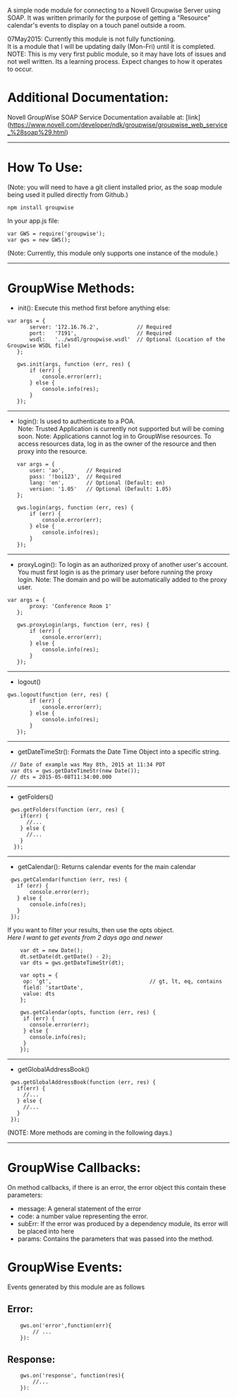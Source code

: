 A simple node module for connecting to a Novell Groupwise Server using SOAP.
It was written primarily for the purpose of getting a "Resource" calendar's events to display on a touch panel outside a room.

07May2015:
Currently this module is not fully functioning.  
It is a module that I will be updating daily (Mon-Fri) until it is completed.  
NOTE: This is my very first public module, so it may have lots of issues and not well written. Its a learning process. 
Expect changes to how it operates to occur.

Additional Documentation:
=========================
Novell GroupWise SOAP Service Documentation available at:
[link] (https://www.novell.com/developer/ndk/groupwise/groupwise_web_service_%28soap%29.html)


---------------------

How To Use:
======================

(Note: you will need to have a git client installed prior, as the soap module being used it pulled directly from Github.)
```
npm install groupwise
```

In your app.js file:

```
var GWS = require('groupwise');
var gws = new GWS();
```
(Note: Currently, this module only supports one instance of the module.)

---------------------

GroupWise Methods:
======================
 
 - init(): Execute this method first before anything else:
 ```
 var args = {
 		server: '172.16.76.2',            // Required
 		port:   '7191',                   // Required
 		wsdl:   '../wsdl/groupwise.wsdl'  // Optional (Location of the Groupwise WSDL file)
 	};
 
 	gws.init(args, function (err, res) {
 		if (err) {
 			console.error(err);
 		} else {
 			console.info(res);
 		}
 	});
 ```
 ---------------------
 - login(): Is used to authenticate to a POA.  
  Note: Trusted Application is currently not supported but will be coming soon.
  Note: Applications cannot log in to GroupWise resources. To access resources data, log in as the owner of the resource and then proxy into the resource.
 
 ```
	var args = {
		user: 'ao',       // Required
		pass: '!boi123',  // Required
		lang: 'en',       // Optional (Default: en)
		version: '1.05'   // Optional (Default: 1.05)
	};
 
 	gws.login(args, function (err, res) {
 		if (err) {
 			console.error(err);
 		} else {
 			console.info(res);
 		}
 	});
 ```
 ---------------------
 - proxyLogin(): To login as an authorized proxy of another user's account. 
                 You must first login is as the primary user before running the proxy login.
                 Note: The domain and po will be automatically added to the proxy user.
 
 ```
 var args = {
 		proxy: 'Conference Room 1'
 	};
 
 	gws.proxyLogin(args, function (err, res) {
 		if (err) {
 			console.error(err);
 		} else {
 			console.info(res);
 		}
 	});
 ```
 ---------------------
 - logout()
 
 ```
 gws.logout(function (err, res) {
  		if (err) {
  			console.error(err);
  		} else {
  			console.info(res);
  		}
  	});
 ```
---------------------
 - getDateTimeStr(): Formats the Date Time Object into a specific string.
```
 // Date of example was May 8th, 2015 at 11:34 PDT
 var dts = gws.getDateTimeStr(new Date()); 
 // dts = 2015-05-08T11:34:00.000
```
 ---------------------
 - getFolders()
 
 ```
  gws.getFolders(function (err, res) {
     if(err) {
       //...
     } else {
       //...
     }
   });
 ```
 ---------------------
 - getCalendar(): Returns calendar events for the main calendar
 ```
  gws.getCalendar(function (err, res) {
  	if (err) {
  		console.error(err);
  	} else {
  		console.info(res);
  	}
  });
 ```
 If you want to filter your results, then use the opts object.  
 *Here I want to get events from 2 days ago and newer*
 ```
	 var dt = new Date();
	 dt.setDate(dt.getDate() - 2);
	 var dts = gws.getDateTimeStr(dt);
	 
	 var opts = {
	  op: 'gt',                               // gt, lt, eq, contains
	  field: 'startDate',
	  value: dts
	 };
	 
	 gws.getCalendar(opts, function (err, res) {
	  if (err) {
	    console.error(err);
	  } else {
	    console.info(res);
	  }
	 });
 ```
 
 ---------------------
 - getGlobalAddressBook()
 ```
  gws.getGlobalAddressBook(function (err, res) {
    if(err) {
      //...
    } else {
      //...
    }
  });
 ```

(NOTE:  More methods are coming in the following days.)

---------------------

GroupWise Callbacks:
======================

On method callbacks, if there is an error, the error object this contain these parameters:
 - message: A general statement of the error
 - code: a number value representing the error.
 - subErr: If the error was produced by a dependency module, its error will be placed into here
 - params: Contains the parameters that was passed into the method.
 


GroupWise Events:
======================
 
Events generated by this module are as follows

Error:
---------------------
```
	gws.on('error',function(err){
		// ...
	}): 
```

Response:
---------------------
```
	gws.on('response', function(res){
		//...
	}):
```
 
 
